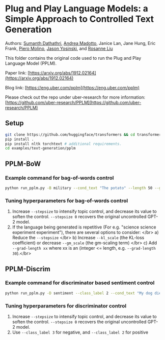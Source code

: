 # Plug and Play Language Models: a Simple Approach to Controlled Text Generation

Authors: [Sumanth Dathathri](https://dathath.github.io/), [Andrea Madotto](https://andreamad8.github.io/), Janice Lan, Jane Hung, Eric Frank, [Piero Molino](https://w4nderlu.st/), [Jason Yosinski](http://yosinski.com/), and [Rosanne Liu](http://www.rosanneliu.com/)

This folder contains the original code used to run the Plug and Play Language Model \(PPLM\).

Paper link: [https://arxiv.org/abs/1912.02164](https://arxiv.org/abs/1912.02164)

Blog link: [https://eng.uber.com/pplm](https://eng.uber.com/pplm)

Please check out the repo under uber-research for more information: [https://github.com/uber-research/PPLM](https://github.com/uber-research/PPLM)

## Setup

```bash
git clone https://github.com/huggingface/transformers && cd transformers
pip install .
pip install nltk torchtext # additional requirements.
cd examples/text-generation/pplm
```

## PPLM-BoW

### Example command for bag-of-words control

```bash
python run_pplm.py -B military --cond_text "The potato" --length 50 --gamma 1.5 --num_iterations 3 --num_samples 10 --stepsize 0.03 --window_length 5 --kl_scale 0.01 --gm_scale 0.99 --colorama --sample
```

### Tuning hyperparameters for bag-of-words control

1. Increase `--stepsize` to intensify topic control, and decrease its value to soften the control. `--stepsize 0` recovers the original uncontrolled GPT-2 model.
2. If the language being generated is repetitive \(For e.g. "science science experiment experiment"\), there are several options to consider: &lt;/br&gt; a\) Reduce the `--stepsize` &lt;/br&gt; b\) Increase `--kl_scale` \(the KL-loss coefficient\) or decrease `--gm_scale` \(the gm-scaling term\) &lt;/br&gt; c\) Add `--grad-length xx` where xx is an \(integer &lt;= length, e.g. `--grad-length 30`\).&lt;/br&gt;

## PPLM-Discrim

### Example command for discriminator based sentiment control

```bash
python run_pplm.py -D sentiment --class_label 2 --cond_text "My dog died" --length 50 --gamma 1.0 --num_iterations 10 --num_samples 10 --stepsize 0.04 --kl_scale 0.01 --gm_scale 0.95 --sample
```

### Tuning hyperparameters for discriminator control

1. Increase `--stepsize` to intensify topic control, and decrease its value to soften the control. `--stepsize 0` recovers the original uncontrolled GPT-2 model.
2. Use `--class_label 3` for negative, and `--class_label 2` for positive

